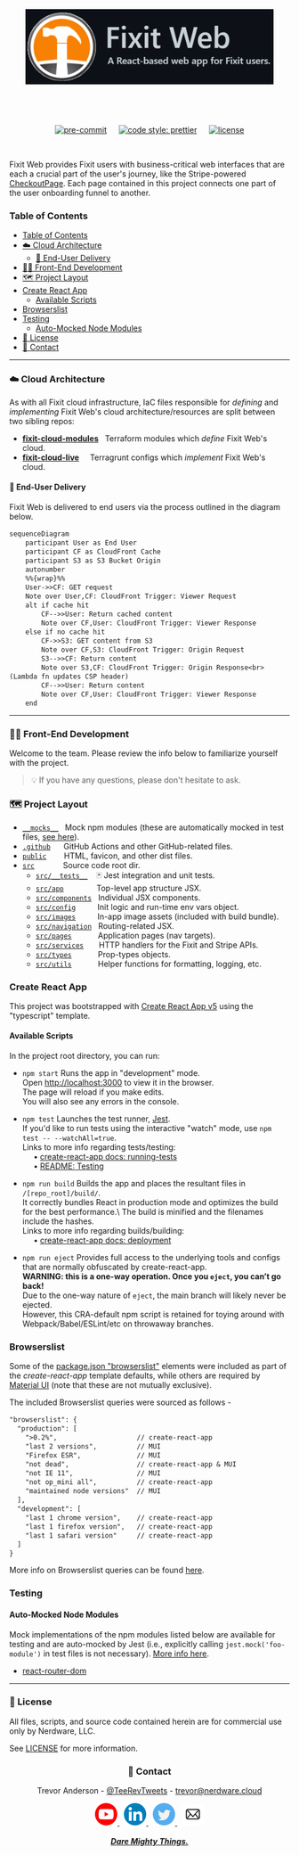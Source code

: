 <div align="center">
  <a href="https://github.com/Nerdware-LLC/fixit-web" >
    <img src=".github/assets/fixit_web_repo_header.png" alt="Header with logo" height="135">
  </a>
  <h1></h1> <!-- empty h1 for border and spacing -->
  <br>
  <div align="center" style="width:100%; display:flex; flex-direction:row; justify-content:center;">

  <!-- PROJECT SHIELDS -->

[![pre-commit][pre-commit-shield]](https://github.com/pre-commit/pre-commit)
&emsp;
[![code style: prettier][prettier-shield]](https://github.com/prettier/prettier)
&emsp;
[![license][license-shield]](/LICENSE)

  </div>
</div>
<br>

Fixit Web provides Fixit users with business-critical web interfaces that are each a crucial part of the user's journey, like the Stripe-powered [CheckoutPage](/src/pages/CheckoutPage/). Each page contained in this project connects one part of the user onboarding funnel to another.

### Table of Contents

- [Table of Contents](#table-of-contents)
- [☁️ Cloud Architecture](#️-cloud-architecture)
  - [📨 End-User Delivery](#-end-user-delivery)
- [👨‍💻 Front-End Development](#-front-end-development)
- [🗺 Project Layout](#-project-layout)
- [Create React App](#create-react-app)
  - [Available Scripts](#available-scripts)
- [Browserslist](#browserslist)
- [Testing](#testing)
  - [Auto-Mocked Node Modules](#auto-mocked-node-modules)
- [📝 License](#-license)
- [💬 Contact](#-contact)

---

### ☁️ Cloud Architecture

As with all Fixit cloud infrastructure, IaC files responsible for _defining_ and _implementing_ Fixit Web's cloud architecture/resources are split between two sibling repos:

- [**fixit-cloud-modules**](https://github.com/Nerdware-LLC/fixit-cloud-modules) &nbsp; Terraform modules which _define_ Fixit Web's cloud.
- [**fixit-cloud-live**](https://github.com/Nerdware-LLC/fixit-cloud-live) &nbsp;&nbsp;&nbsp; Terragrunt configs which _implement_ Fixit Web's cloud.

#### 📨 End-User Delivery

Fixit Web is delivered to end users via the process outlined in the diagram below.

```mermaid
sequenceDiagram
    participant User as End User
    participant CF as CloudFront Cache
    participant S3 as S3 Bucket Origin
    autonumber
    %%{wrap}%%
    User->>CF: GET request
    Note over User,CF: CloudFront Trigger: Viewer Request
    alt if cache hit
        CF-->>User: Return cached content
        Note over CF,User: CloudFront Trigger: Viewer Response
    else if no cache hit
        CF->>S3: GET content from S3
        Note over CF,S3: CloudFront Trigger: Origin Request
        S3-->>CF: Return content
        Note over S3,CF: CloudFront Trigger: Origin Response<br> (Lambda fn updates CSP header)
        CF-->>User: Return content
        Note over CF,User: CloudFront Trigger: Viewer Response
    end
```

---

### 👨‍💻 Front-End Development

Welcome to the team. Please review the info below to familiarize yourself with the project.

> 💡 If you have any questions, please don't hesitate to ask.

### 🗺 Project Layout

- [`__mocks__`](/__mocks__) &nbsp; Mock npm modules (these are automatically mocked in test files, [see here](#auto-mocked-node-modules)).
- [`.github`](/.github) &nbsp; &nbsp;&nbsp; GitHub Actions and other GitHub-related files.
- [`public`](/public) &nbsp; &nbsp; &nbsp;&nbsp; HTML, favicon, and other dist files.
- [`src`](/src) &nbsp; &nbsp; &nbsp; &nbsp; &nbsp; &nbsp; Source code root dir.
  - [`src/__tests__`](/src/__tests__) &nbsp;&nbsp; 🃏 Jest integration and unit tests.
  - [`src/app`](/src/app) &nbsp; &nbsp; &nbsp; &nbsp; &nbsp; &nbsp; &nbsp; Top-level app structure JSX.
  - [`src/components`](/src/components) &nbsp; Individual JSX components.
  - [`src/config`](/src/config) &nbsp; &nbsp; &nbsp; &nbsp;&nbsp; Init logic and run-time env vars object.
  - [`src/images`](/src/images) &nbsp; &nbsp; &nbsp; &nbsp;&nbsp; In-app image assets (included with build bundle).
  - [`src/navigation`](/src/navigation) &nbsp; Routing-related JSX.
  - [`src/pages`](/src/pages) &nbsp; &nbsp; &nbsp; &nbsp; &nbsp;&nbsp; Application pages (nav targets).
  - [`src/services`](/src/services) &nbsp; &nbsp; &nbsp; HTTP handlers for the Fixit and Stripe APIs.
  - [`src/types`](/src/types) &nbsp; &nbsp; &nbsp; &nbsp; &nbsp;&nbsp; Prop-types objects.
  - [`src/utils`](/src/utils) &nbsp; &nbsp; &nbsp; &nbsp; &nbsp;&nbsp; Helper functions for formatting, logging, etc.

### Create React App

This project was bootstrapped with [Create React App v5](https://github.com/facebook/create-react-app/docs) using the "typescript" template.

#### Available Scripts

In the project root directory, you can run:

- `npm start` Runs the app in "development" mode.\
  Open [http://localhost:3000](http://localhost:3000) to view it in the browser.\
  The page will reload if you make edits.\
  You will also see any errors in the console.

- `npm test` Launches the test runner, [Jest](https://jestjs.io/docs/getting-started).\
  If you'd like to run tests using the interactive "watch" mode, use `npm test -- --watchAll=true`.\
  Links to more info regarding tests/testing:\
  &nbsp; &nbsp;&nbsp; • [create-react-app docs: running-tests](https://facebook.github.io/create-react-app/docs/running-tests)\
  &nbsp; &nbsp;&nbsp; • [README: Testing](#testing)

- `npm run build` Builds the app and places the resultant files in `/[repo_root]/build/`.\
  It correctly bundles React in production mode and optimizes the build for the best performance.\ <!-- TODO add info on building staging env -->
  The build is minified and the filenames include the hashes.\
  Links to more info regarding builds/building:\
  &nbsp; &nbsp;&nbsp; • [create-react-app docs: deployment](https://facebook.github.io/create-react-app/docs/deployment)

- `npm run eject` Provides full access to the underlying tools and configs that are normally obfuscated by create-react-app.\
  **WARNING: this is a one-way operation. Once you `eject`, you can’t go back!**\
  Due to the one-way nature of `eject`, the main branch will likely never be ejected.\
  However, this CRA-default npm script is retained for toying around with Webpack/Babel/ESLint/etc on throwaway branches.

### Browserslist

Some of the [package.json "browserslist"](/package.json#"browserslist") elements were included as part of the _create-react-app_ template defaults, while others are required by [Material UI](https://mui.com/guides/migration-v4/#supported-browsers-and-node-versions) (note that these are not mutually exclusive).

The included Browserslist queries were sourced as follows -

```jsonc
"browserslist": {
  "production": [
    ">0.2%",                    // create-react-app
    "last 2 versions",          // MUI
    "Firefox ESR",              // MUI
    "not dead",                 // create-react-app & MUI
    "not IE 11",                // MUI
    "not op_mini all",          // create-react-app
    "maintained node versions"  // MUI
  ],
  "development": [
    "last 1 chrome version",    // create-react-app
    "last 1 firefox version",   // create-react-app
    "last 1 safari version"     // create-react-app
  ]
}
```

More info on Browserslist queries can be found [here](https://github.com/browserslist/browserslist).

### Testing

#### Auto-Mocked Node Modules

Mock implementations of the npm modules listed below are available for testing and are auto-mocked by Jest (i.e., explicitly calling `jest.mock('foo-module')` in test files is not necessary). [More info here](https://jestjs.io/docs/manual-mocks#mocking-node-modules).

- [react-router-dom](/__mocks__/react-router-dom.js)

---

### 📝 License

All files, scripts, and source code contained herein are for commercial use only by Nerdware, LLC.

See [LICENSE](/LICENSE) for more information.

<div align="center">

### 💬 Contact

Trevor Anderson - [@TeeRevTweets](https://twitter.com/teerevtweets) - [trevor@nerdware.cloud](mailto:trevor@nerdware.cloud)

  <a href="https://www.youtube.com/channel/UCguSCK_j1obMVXvv-DUS3ng">
    <img src="https://github.com/trevor-anderson/trevor-anderson/blob/main/assets/YouTube_icon_circle.svg" height="40" />
  </a>
  &nbsp;
  <a href="https://www.linkedin.com/in/trevor-anderson-3a3b0392/">
    <img src="https://github.com/trevor-anderson/trevor-anderson/blob/main/assets/LinkedIn_icon_circle.svg" height="40" />
  </a>
  &nbsp;
  <a href="https://twitter.com/TeeRevTweets">
    <img src="https://github.com/trevor-anderson/trevor-anderson/blob/main/assets/Twitter_icon_circle.svg" height="40" />
  </a>
  &nbsp;
  <a href="mailto:trevor@nerdware.cloud">
    <img src="https://github.com/trevor-anderson/trevor-anderson/blob/main/assets/email_icon_circle.svg" height="40" />
  </a>
  <br><br>

  <a href="https://daremightythings.co/">
    <strong><i>Dare Mighty Things.</i></strong>
  </a>

</div>

<!-- LINKS -->

[pre-commit-shield]: https://img.shields.io/badge/pre--commit-33A532.svg?logo=pre-commit&logoColor=F8B424&labelColor=gray
[license-shield]: https://img.shields.io/badge/license-Proprietary-000080.svg?labelColor=gray
[prettier-shield]: https://img.shields.io/badge/code_style-prettier-ff69b4.svg

<!-- TODO use below Semantic shield in README after SR is setup in project.
[semantic-shield]: https://img.shields.io/badge/%20%20%F0%9F%93%A6%F0%9F%9A%80-semantic--release-E10079.svg
-->

